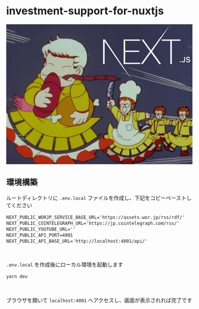# investment-support-for-nuxtjs

![logo](./brand/nextjs.jpg "ロゴ")

## 環境構築
ルートディレクトリに `.env.local` ファイルを作成し、下記をコピーペーストしてください

```.dotenv
NEXT_PUBLIC_WORJP_SERVICE_BASE_URL='https://assets.wor.jp/rss/rdf/'
NEXT_PUBLIC_COINTELEGRAPH_URL='https://jp.cointelegraph.com/rss/'
NEXT_PUBLIC_YOUTUBE_URL=''
NEXT_PUBLIC_API_PORT=4001
NEXT_PUBLIC_API_BASE_URL='http://localhost:4001/api/'
```

&nbsp;

`.env.local` を作成後にローカル環境を起動します

```bash
yarn dev
```

&nbsp;

ブラウザを開いて `localhost:4001` へアクセスし、画面が表示されれば完了です
